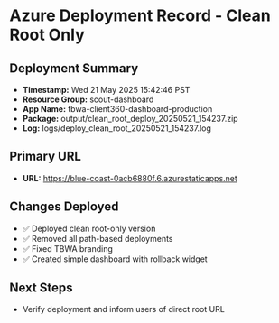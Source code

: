 # Azure Deployment Record - Clean Root Only

## Deployment Summary
- **Timestamp:** Wed 21 May 2025 15:42:46 PST
- **Resource Group:** scout-dashboard
- **App Name:** tbwa-client360-dashboard-production
- **Package:** output/clean_root_deploy_20250521_154237.zip
- **Log:** logs/deploy_clean_root_20250521_154237.log

## Primary URL
- **URL:** https://blue-coast-0acb6880f.6.azurestaticapps.net

## Changes Deployed
- ✅ Deployed clean root-only version
- ✅ Removed all path-based deployments
- ✅ Fixed TBWA branding
- ✅ Created simple dashboard with rollback widget

## Next Steps
- Verify deployment and inform users of direct root URL
